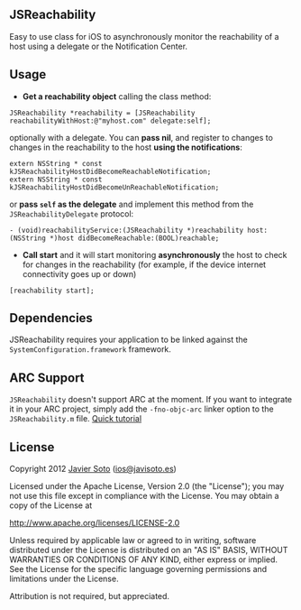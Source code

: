 ## JSReachability
Easy to use class for iOS to asynchronously monitor the reachability of a host using a delegate or the Notification Center.

## Usage
- **Get a reachability object** calling the class method:

```objc
JSReachability *reachability = [JSReachability reachabilityWithHost:@"myhost.com" delegate:self];
```

optionally with a delegate. You can **pass nil**, and register to changes to changes in the reachability to the host **using the notifications**:

```
extern NSString * const kJSReachabilityHostDidBecomeReachableNotification;
extern NSString * const kJSReachabilityHostDidBecomeUnReachableNotification;
```

or **pass ```self``` as the delegate** and implement this method from the ```JSReachabilityDelegate``` protocol:

```objc
- (void)reachabilityService:(JSReachability *)reachability host:(NSString *)host didBecomeReachable:(BOOL)reachable;
```

- **Call start** and it will start monitoring **asynchronously** the host to check for changes in the reachability (for example, if the device internet connectivity goes up or down)

```objc
[reachability start];
```

## Dependencies
JSReachability requires your application to be linked against the ```SystemConfiguration.framework``` framework.

## ARC Support
```JSReachability``` doesn't support ARC at the moment. If you want to integrate it in your ARC project, simply add the ```-fno-objc-arc``` linker option to the ```JSReachability.m``` file. [Quick tutorial](http://maniacdev.com/2012/01/easily-get-non-arc-enabled-open-source-libraries-working-in-arc-enabled-projects/)

## License
Copyright 2012 [Javier Soto](http://twitter.com/javisoto) (ios@javisoto.es)

Licensed under the Apache License, Version 2.0 (the "License");
you may not use this file except in compliance with the License.
You may obtain a copy of the License at

http://www.apache.org/licenses/LICENSE-2.0

Unless required by applicable law or agreed to in writing, software
distributed under the License is distributed on an "AS IS" BASIS,
WITHOUT WARRANTIES OR CONDITIONS OF ANY KIND, either express or implied.
See the License for the specific language governing permissions and
 limitations under the License. 

Attribution is not required, but appreciated.